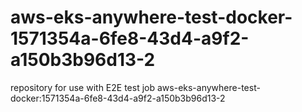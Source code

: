 # aws-eks-anywhere-test-docker-1571354a-6fe8-43d4-a9f2-a150b3b96d13-2
repository for use with E2E test job aws-eks-anywhere-test-docker:1571354a-6fe8-43d4-a9f2-a150b3b96d13-2
